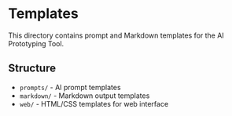 # Templates

This directory contains prompt and Markdown templates for the AI Prototyping Tool.

## Structure

- `prompts/` - AI prompt templates
- `markdown/` - Markdown output templates
- `web/` - HTML/CSS templates for web interface

